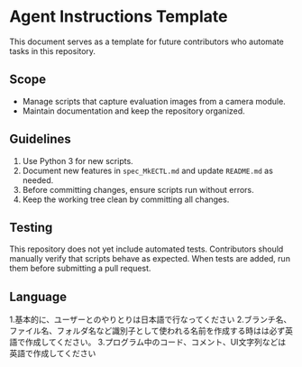 # Agent Instructions Template

This document serves as a template for future contributors who automate tasks in this repository.

## Scope

- Manage scripts that capture evaluation images from a camera module.
- Maintain documentation and keep the repository organized.

## Guidelines

1. Use Python 3 for new scripts.
2. Document new features in `spec_MkECTL.md` and update `README.md` as needed.
3. Before committing changes, ensure scripts run without errors.
4. Keep the working tree clean by committing all changes.

## Testing

This repository does not yet include automated tests. Contributors should manually verify that scripts behave as expected. When tests are added, run them before submitting a pull request.

## Language
1.基本的に、ユーザーとのやりとりは日本語で行なってください
2.ブランチ名、ファイル名、フォルダ名など識別子として使われる名前を作成する時はは必ず英語で作成してください。
3.プログラム中のコード、コメント、UI文字列などは英語で作成してください
